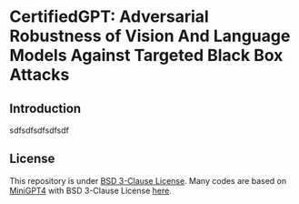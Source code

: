 # CertifiedGPT: Adversarial Robustness of Vision And Language Models Against Targeted Black Box Attacks

## Introduction
sdfsdfsdfsdfsdf
## License
This repository is under [BSD 3-Clause License](LICENSE.md).
Many codes are based on [MiniGPT4](https://github.com/Vision-CAIR/MiniGPT-4) with 
BSD 3-Clause License [here](LICENSE_MiniGPT-4.md).
